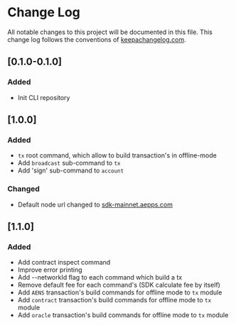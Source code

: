 # Change Log
All notable changes to this project will be documented in this file. This change
log follows the conventions of [keepachangelog.com](http://keepachangelog.com/).

## [0.1.0-0.1.0]
### Added
- Init CLI repository

## [1.0.0]
### Added
- `tx` root command, which allow to build transaction's in offline-mode
- Add `broadcast` sub-command to `tx`
- Add 'sign' sub-command to `account`
### Changed
- Default node url changed to [sdk-mainnet.aepps.com](https://sdk-mainnet.aepps.com/v2/status)

## [1.1.0]
### Added
- Add contract inspect command
- Improve error printing
- Add --networkId flag to each command which build a tx
- Remove default fee for each command's (SDK calculate fee by itself)
- Add `AENS` transaction's build commands for offline mode to `tx` module
- Add `contract` transaction's build commands for offline mode to `tx` module
- Add `oracle` transaction's build commands for offline mode to `tx` module
